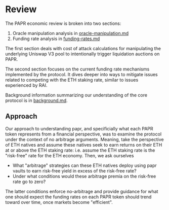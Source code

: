 # Review

The PAPR economic review is broken into two sections:

1. Oracle manipulation analysis in [oracle-manipulation.md](./oracle-manipulation.md)
2. Funding rate analysis in [funding-rates.md](./funding-rates.md)

The first section deals with cost of attack calculations for manipulating the underlying Uniswap V3 pool to
intentionally trigger liquidation auctions on PAPR.

The second section focuses on the current funding rate mechanisms implemented by the protocol. It dives deeper into
ways to mitigate issues related to competing with the ETH staking rate, similar to issues experienced by RAI.

Background information summarizing our understanding of the core protocol is in [background.md](./background.md).

## Approach

Our approach to understanding papr, and specificially what each PAPR token represents from a financial perspective,
was to examine the protocol under the context of no arbitrage arguments. Meaning, take the perspective of ETH
natives and assume these natives seek to earn returns on their ETH at or above the ETH staking rate: i.e. assume
the ETH staking rate is the "risk-free" rate for the ETH economy. Then, we ask ourselves

- What "arbitrage" strategies can these ETH natives deploy using papr vaults to earn risk-free yield in excess of the risk-free rate?
- Under what conditions would these arbitrage premia on the risk-free rate go to zero?

The latter conditions enforce no-arbitrage and provide guidance for what one should expect the funding rates on each
PAPR token should trend toward over time, once markets become "efficient".

